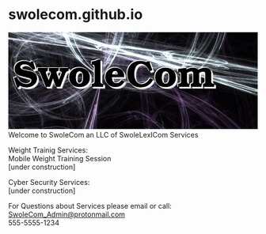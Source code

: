 # swolecom.github.io
<img src="swolecom_logo_min.png"/><br>
Welcome to SwoleCom an LLC of SwoleLexICom Services

Weight Trainig Services:<br>
Mobile Weight Training Session <br>
[under construction]

Cyber Security Services:<br>
[under construction]

For Questions about Services please email or call:<br>
SwoleCom_Admin@protonmail.com <br>
555-5555-1234
